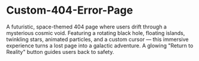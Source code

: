 # Custom-404-Error-Page
A futuristic, space-themed 404 page where users drift through a mysterious cosmic void. Featuring a rotating black hole, floating islands, twinkling stars, animated particles, and a custom cursor — this immersive experience turns a lost page into a galactic adventure. A glowing "Return to Reality" button guides users back to safety.
